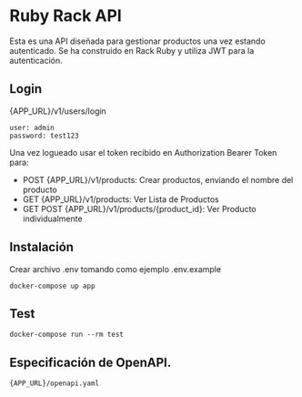# Ruby Rack API

Esta es una API diseñada para gestionar productos una vez estando autenticado. Se ha construido en Rack Ruby y utiliza JWT para la autenticación.

## Login

{APP_URL}/v1/users/login

```
user: admin
password: test123
```

Una vez logueado usar el token recibido en Authorization Bearer Token para:

* POST {APP_URL}/v1/products: Crear productos, enviando el nombre del producto
* GET {APP_URL}/v1/products: Ver Lista de Productos
* GET POST {APP_URL}/v1/products/{product_id}: Ver Producto individualmente

## Instalación

Crear archivo .env tomando como ejemplo .env.example

```
docker-compose up app
```

## Test

```
docker-compose run --rm test
```
## Especificación de OpenAPI.

```
{APP_URL}/openapi.yaml
```

